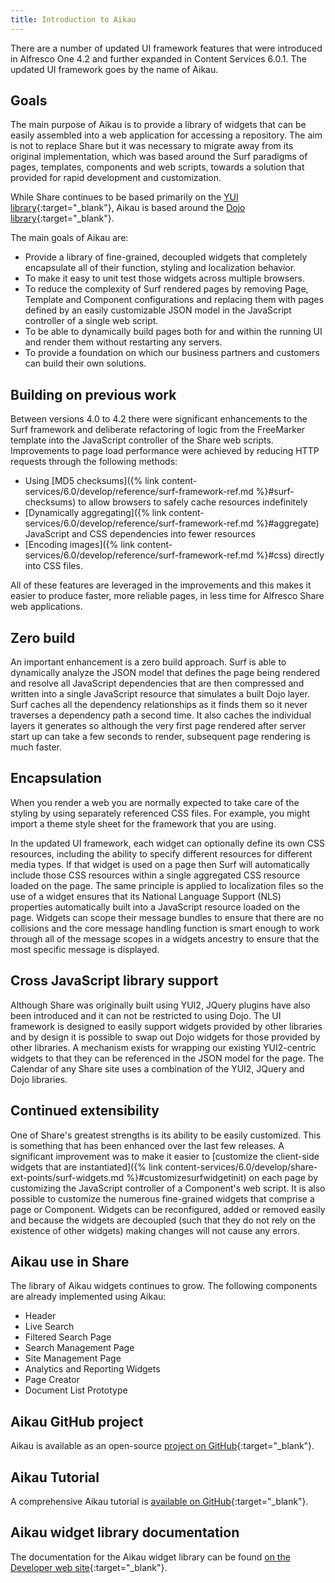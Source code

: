 ```yaml
---
title: Introduction to Aikau
---
```


There are a number of updated UI framework features that were introduced in Alfresco One 4.2 and further expanded in 
Content Services 6.0.1. The updated UI framework goes by the name of Aikau.

## Goals

The main purpose of Aikau is to provide a library of widgets that can be easily assembled into a web application for 
accessing a repository. The aim is not to replace Share but it was necessary to migrate away from its original 
implementation, which was based around the Surf paradigms of pages, templates, components and web scripts, towards a 
solution that provided for rapid development and customization.

While Share continues to be based primarily on the [YUI library](https://clarle.github.io/yui3/){:target="_blank"}, Aikau is based around 
the [Dojo library](https://dojotoolkit.org/){:target="_blank"}.

The main goals of Aikau are:

* Provide a library of fine-grained, decoupled widgets that completely encapsulate all of their function, styling and localization behavior.
* To make it easy to unit test those widgets across multiple browsers.
* To reduce the complexity of Surf rendered pages by removing Page, Template and Component configurations and replacing them with pages defined by an easily customizable JSON model in the JavaScript controller of a single web script.
* To be able to dynamically build pages both for and within the running UI and render them without restarting any servers.
* To provide a foundation on which our business partners and customers can build their own solutions.

## Building on previous work

Between versions 4.0 to 4.2 there were significant enhancements to the Surf framework and deliberate refactoring of logic 
from the FreeMarker template into the JavaScript controller of the Share web scripts. Improvements to page load 
performance were achieved by reducing HTTP requests through the following methods:

* Using [MD5 checksums]({% link content-services/6.0/develop/reference/surf-framework-ref.md %}#surf-checksums) to allow browsers to safely cache resources indefinitely
* [Dynamically aggregating]({% link content-services/6.0/develop/reference/surf-framework-ref.md %}#aggregate) JavaScript and CSS dependencies into fewer resources
* [Encoding images]({% link content-services/6.0/develop/reference/surf-framework-ref.md %}#css) directly into CSS files.

All of these features are leveraged in the improvements and this makes it easier to produce faster, more reliable pages, 
in less time for Alfresco Share web applications.

## Zero build

An important enhancement is a zero build approach. Surf is able to dynamically analyze the JSON model that defines the 
page being rendered and resolve all JavaScript dependencies that are then compressed and written into a single JavaScript 
resource that simulates a built Dojo layer. Surf caches all the dependency relationships as it finds them so it never 
traverses a dependency path a second time. It also caches the individual layers it generates so although the very first 
page rendered after server start up can take a few seconds to render, subsequent page rendering is much faster.

## Encapsulation

When you render a web you are normally expected to take care of the styling by using separately referenced CSS files. 
For example, you might import a theme style sheet for the framework that you are using.

In the updated UI framework, each widget can optionally define its own CSS resources, including the ability to specify 
different resources for different media types. If that widget is used on a page then Surf will automatically include 
those CSS resources within a single aggregated CSS resource loaded on the page. The same principle is applied to 
localization files so the use of a widget ensures that its National Language Support (NLS) properties automatically 
built into a JavaScript resource loaded on the page. Widgets can scope their message bundles to ensure that there are 
no collisions and the core message handling function is smart enough to work through all of the message scopes in a 
widgets ancestry to ensure that the most specific message is displayed.

## Cross JavaScript library support

Although Share was originally built using YUI2, JQuery plugins have also been introduced and it can not be restricted 
to using Dojo. The UI framework is designed to easily support widgets provided by other libraries and by design it is 
possible to swap out Dojo widgets for those provided by other libraries. A mechanism exists for wrapping our existing 
YUI2-centric widgets to that they can be referenced in the JSON model for the page. The Calendar of any Share site uses 
a combination of the YUI2, JQuery and Dojo libraries.

## Continued extensibility

One of Share's greatest strengths is its ability to be easily customized. This is something that has been enhanced over 
the last few releases. A significant improvement was to make it easier to 
[customize the client-side widgets that are instantiated]({% link content-services/6.0/develop/share-ext-points/surf-widgets.md %}#customizesurfwidgetinit) 
on each page by customizing the JavaScript controller of a Component's web script. It is also possible to customize 
the numerous fine-grained widgets that comprise a page or Component. Widgets can be reconfigured, added or removed 
easily and because the widgets are decoupled (such that they do not rely on the existence of other widgets) making 
changes will not cause any errors.

## Aikau use in Share

The library of Aikau widgets continues to grow. The following components are already implemented using Aikau:

* Header
* Live Search
* Filtered Search Page
* Search Management Page
* Site Management Page
* Analytics and Reporting Widgets
* Page Creator
* Document List Prototype

## Aikau GitHub project

Aikau is available as an open-source [project on GitHub](https://github.com/Alfresco/Aikau){:target="_blank"}.

## Aikau Tutorial

A comprehensive Aikau tutorial is [available on GitHub](https://github.com/Alfresco/Aikau/tree/master/tutorial/chapters/About.md){:target="_blank"}.

## Aikau widget library documentation

The documentation for the Aikau widget library can be found [on the Developer web site](http://dev.alfresco.com/resource/docs/aikau-jsdoc/){:target="_blank"}.
